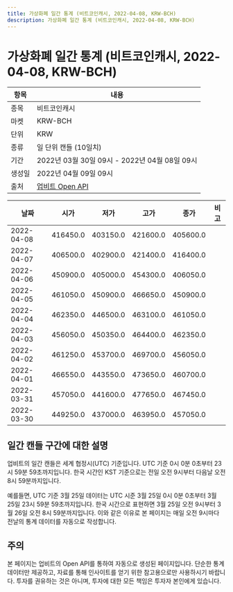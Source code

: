 ```yaml
---
title: 가상화폐 일간 통계 (비트코인캐시, 2022-04-08, KRW-BCH)
description: 가상화폐 일간 통계 (비트코인캐시, 2022-04-08, KRW-BCH)
---
```



가상화폐 일간 통계 (비트코인캐시, 2022-04-08, KRW-BCH)
===

|항목|내용|
|--|--|
|종목|비트코인캐시|
|마켓|KRW-BCH|
|단위|KRW|
|종류|일 단위 캔들 (10일치)|
|기간|2022년 03월 30일 09시 - 2022년 04월 08일 09시|
|생성일|2022년 04월 09일 09시|
|출처|[업비트 Open API](https://docs.upbit.com)|


|날짜|시가|저가|고가|종가|비고|
|--|--|--|--|--|--|
|2022-04-08|416450.0|403150.0|421600.0|405600.0|    |
|2022-04-07|406500.0|402900.0|421400.0|416400.0|    |
|2022-04-06|450900.0|405000.0|454300.0|406050.0|    |
|2022-04-05|461050.0|450900.0|466650.0|450900.0|    |
|2022-04-04|462350.0|446500.0|463100.0|461050.0|    |
|2022-04-03|456050.0|450350.0|464400.0|462350.0|    |
|2022-04-02|461250.0|453700.0|469700.0|456050.0|    |
|2022-04-01|466550.0|443550.0|473650.0|460700.0|    |
|2022-03-31|457050.0|441600.0|477650.0|467450.0|    |
|2022-03-30|449250.0|437000.0|463950.0|457050.0|    |


일간 캔들 구간에 대한 설명
---


업비트의 일간 캔들은 세계 협정시(UTC) 기준입니다. 
UTC 기준 0시 0분 0초부터 23시 59분 59초까지입니다. 
한국 시간인 KST 기준으로는 전일 오전 9시부터 다음날 오전 8시 59분까지입니다. 


예를들면, UTC 기준 3월 25일 데이터는 UTC 시준 3월 25일 0시 0분 0초부터 3월 25일 23시 59분 59초까지입니다. 
한국 시간으로 표현하면 3월 25일 오전 9시부터 3월 26일 오전 8시 59분까지입니다. 
이와 같은 이유로 본 페이지는 매일 오전 9시마다 전날의 통계 데이터를 자동으로 작성합니다. 


주의
---


본 페이지는 업비트의 Open API를 통하여 자동으로 생성된 페이지입니다. 
단순한 통계 데이터만 제공하고, 자료를 통해 인사이트를 얻기 위한 참고용으로만 사용하시기 바랍니다. 
투자를 권유하는 것은 아니며, 투자에 대한 모든 책임은 투자자 본인에게 있습니다. 
